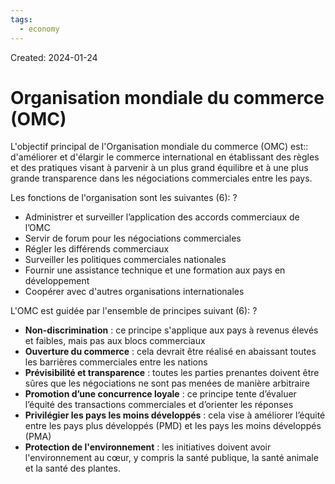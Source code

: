 ```yaml
---
tags:
  - economy
---
```

Created: 2024-01-24

# Organisation mondiale du commerce (OMC)

L'objectif principal de l'Organisation mondiale du commerce (OMC) est:: d'améliorer et d'élargir le commerce international en établissant des règles et des pratiques visant à parvenir à un plus grand équilibre et à une plus grande transparence dans les négociations commerciales entre les pays.

Les fonctions de l'organisation sont les suivantes (6):
?
- Administrer et surveiller l’application des accords commerciaux de l’OMC
- Servir de forum pour les négociations commerciales
- Régler les différends commerciaux
- Surveiller les politiques commerciales nationales
- Fournir une assistance technique et une formation aux pays en développement
- Coopérer avec d'autres organisations internationales

L'OMC est guidée par l'ensemble de principes suivant (6):
?
- **Non-discrimination** : ce principe s'applique aux pays à revenus élevés et faibles, mais pas aux blocs commerciaux
- **Ouverture du commerce** : cela devrait être réalisé en abaissant toutes les barrières commerciales entre les nations
- **Prévisibilité et transparence** : toutes les parties prenantes doivent être sûres que les négociations ne sont pas menées de manière arbitraire
- **Promotion d’une concurrence loyale** : ce principe tente d’évaluer l’équité des transactions commerciales et d’orienter les réponses
- **Privilégier les pays les moins développés** : cela vise à améliorer l’équité entre les pays plus développés (PMD) et les pays les moins développés (PMA)
- **Protection de l'environnement** : les initiatives doivent avoir l'environnement au cœur, y compris la santé publique, la santé animale et la santé des plantes.
